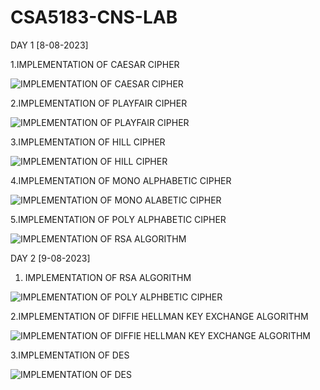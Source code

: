 # CSA5183-CNS-LAB

DAY 1 [8-08-2023]

1.IMPLEMENTATION OF CAESAR CIPHER

  ![IMPLEMENTATION OF CAESAR CIPHER](https://github.com/geethikageethika/CSA5183-CNS-LAB/assets/112924807/5ddd56df-4791-4416-981e-327f99ea1030)

2.IMPLEMENTATION OF PLAYFAIR CIPHER

  ![IMPLEMENTATION OF PLAYFAIR CIPHER](https://github.com/geethikageethika/CSA5183-CNS-LAB/assets/112924807/dfe14e37-206b-482d-b705-06d0587a3a75)

3.IMPLEMENTATION OF HILL CIPHER

  ![IMPLEMENTATION OF HILL CIPHER](https://github.com/geethikageethika/CSA5183-CNS-LAB/assets/112924807/d3158200-7840-4612-a735-363a6d0d89c1)

4.IMPLEMENTATION OF MONO ALPHABETIC CIPHER

  ![IMPLEMENTATION OF MONO ALABETIC CIPHER](https://github.com/geethikageethika/CSA5183-CNS-LAB/assets/112924807/3a7ab679-56bd-4d36-9f9d-d65764d2109b)


5.IMPLEMENTATION OF POLY ALPHABETIC CIPHER

  ![IMPLEMENTATION OF RSA ALGORITHM](https://github.com/geethikageethika/CSA5183-CNS-LAB/assets/112924807/131b22f9-9a8c-4ae0-8794-4561b1bd9981)




DAY 2 [9-08-2023]

1. IMPLEMENTATION OF RSA ALGORITHM

  ![IMPLEMENTATION OF POLY ALPHBETIC CIPHER](https://github.com/geethikageethika/CSA5183-CNS-LAB/assets/112924807/17275757-43cb-413d-a7fc-0e4bc64e72f4)

2.IMPLEMENTATION OF DIFFIE HELLMAN KEY EXCHANGE ALGORITHM

  ![IMPLEMENTATION OF DIFFIE HELLMAN KEY EXCHANGE ALGORITHM](https://github.com/geethikageethika/CSA5183-CNS-LAB/assets/112924807/82c03cb8-362b-4870-9ae1-d72259dc6174)

3.IMPLEMENTATION OF DES

  ![IMPLEMENTATION OF DES](https://github.com/geethikageethika/CSA5183-CNS-LAB/assets/112924807/ea3aaea1-f314-46cb-9d42-84dfba3aa65d)
